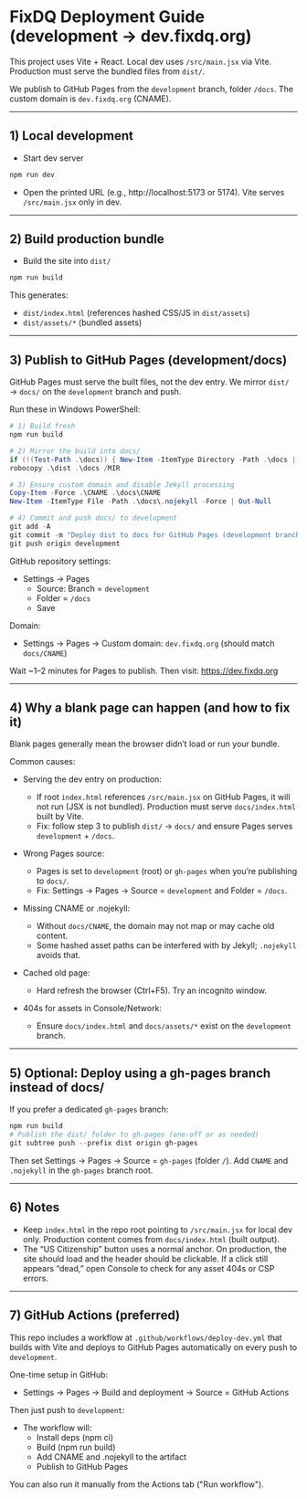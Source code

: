 # FixDQ Deployment Guide (development → dev.fixdq.org)

This project uses Vite + React. Local dev uses `/src/main.jsx` via Vite. Production must serve the bundled files from `dist/`.

We publish to GitHub Pages from the `development` branch, folder `/docs`. The custom domain is `dev.fixdq.org` (CNAME).

---

## 1) Local development
- Start dev server

```powershell
npm run dev
```

- Open the printed URL (e.g., http://localhost:5173 or 5174). Vite serves `/src/main.jsx` only in dev.

---

## 2) Build production bundle
- Build the site into `dist/`

```powershell
npm run build
```

This generates:
- `dist/index.html` (references hashed CSS/JS in `dist/assets`)
- `dist/assets/*` (bundled assets)

---

## 3) Publish to GitHub Pages (development/docs)
GitHub Pages must serve the built files, not the dev entry. We mirror `dist/` → `docs/` on the `development` branch and push.

Run these in Windows PowerShell:

```powershell
# 1) Build fresh
npm run build

# 2) Mirror the build into docs/
if (!(Test-Path .\docs)) { New-Item -ItemType Directory -Path .\docs | Out-Null }
robocopy .\dist .\docs /MIR

# 3) Ensure custom domain and disable Jekyll processing
Copy-Item -Force .\CNAME .\docs\CNAME
New-Item -ItemType File -Path .\docs\.nojekyll -Force | Out-Null

# 4) Commit and push docs/ to development
git add -A
git commit -m "Deploy dist to docs for GitHub Pages (development branch)"
git push origin development
```

GitHub repository settings:
- Settings → Pages
  - Source: Branch = `development`
  - Folder = `/docs`
  - Save

Domain:
- Settings → Pages → Custom domain: `dev.fixdq.org` (should match `docs/CNAME`)

Wait ~1–2 minutes for Pages to publish. Then visit: https://dev.fixdq.org

---

## 4) Why a blank page can happen (and how to fix it)
Blank pages generally mean the browser didn’t load or run your bundle.

Common causes:
- Serving the dev entry on production:
  - If root `index.html` references `/src/main.jsx` on GitHub Pages, it will not run (JSX is not bundled). Production must serve `docs/index.html` built by Vite.
  - Fix: follow step 3 to publish `dist/` → `docs/` and ensure Pages serves `development` + `/docs`.

- Wrong Pages source:
  - Pages is set to `development` (root) or `gh-pages` when you’re publishing to `docs/`.
  - Fix: Settings → Pages → Source = `development` and Folder = `/docs`.

- Missing CNAME or .nojekyll:
  - Without `docs/CNAME`, the domain may not map or may cache old content.
  - Some hashed asset paths can be interfered with by Jekyll; `.nojekyll` avoids that.

- Cached old page:
  - Hard refresh the browser (Ctrl+F5). Try an incognito window.

- 404s for assets in Console/Network:
  - Ensure `docs/index.html` and `docs/assets/*` exist on the `development` branch.

---

## 5) Optional: Deploy using a gh-pages branch instead of docs/
If you prefer a dedicated `gh-pages` branch:

```powershell
npm run build
# Publish the dist/ folder to gh-pages (one-off or as needed)
git subtree push --prefix dist origin gh-pages
```

Then set Settings → Pages → Source = `gh-pages` (folder `/`). Add `CNAME` and `.nojekyll` in the `gh-pages` branch root.

---

## 6) Notes
- Keep `index.html` in the repo root pointing to `/src/main.jsx` for local dev only. Production content comes from `docs/index.html` (built output).
- The “US Citizenship” button uses a normal anchor. On production, the site should load and the header should be clickable. If a click still appears “dead,” open Console to check for any asset 404s or CSP errors.

---

## 7) GitHub Actions (preferred)
This repo includes a workflow at `.github/workflows/deploy-dev.yml` that builds with Vite and deploys to GitHub Pages automatically on every push to `development`.

One-time setup in GitHub:
- Settings → Pages → Build and deployment → Source = GitHub Actions

Then just push to `development`:
- The workflow will:
  - Install deps (npm ci)
  - Build (npm run build)
  - Add CNAME and .nojekyll to the artifact
  - Publish to GitHub Pages

You can also run it manually from the Actions tab ("Run workflow").
